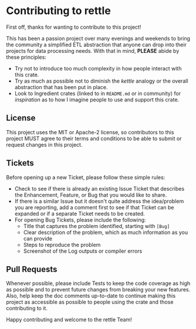 # Contributing to rettle
First off, thanks for wanting to contribute to this project!

This has been a passion project over many evenings and weekends to bring the community a simplified ETL abstraction that anyone can drop into their projects for data processing needs. With that in mind, **PLEASE** abide by these principles:   
- Try not to introduce too much complexity in how people interact with this crate.
- Try as much as possible not to diminish the *kettle* analogy or the overall abstraction that has been put in place.
- Look to Ingredient crates (linked to in `README.md` or in community) for *inspiration* as to how I imagine people to use and support this crate.

## License
This project uses the MIT or Apache-2 license, so contributors to this project MUST agree to their terms and conditions to be able to submit or request changes in this project.

## Tickets
Before opening up a new Ticket, please follow these simple rules:  
- Check to see if there is already an existing Issue Ticket that describes the Enhancement, Feature, or Bug that you would like to share.
- If there is a similar Issue but it doesn't quite address the idea/problem you are reporting, add a comment first to see if that Ticket can be expanded or if a separate Ticket needs to be created.
- For opening Bug Tickets, please include the following:
  - Title that captures the problem identified, starting with `[Bug]`
  - Clear description of the problem, which as much information as you can provide
  - Steps to reproduce the problem
  - Screenshot of the Log outputs or compiler errors

## Pull Requests
Whenever possible, please include Tests to keep the code coverage as high as possible and to prevent future changes from breaking your new features. Also, help keep the doc comments up-to-date to continue making this project as accessible as possible to people using the crate and those contributing to it.

Happy contributing and welcome to the rettle Team!

